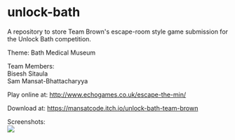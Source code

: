 # unlock-bath
A repository to store Team Brown's escape-room style game submission for the Unlock Bath competition. 

Theme: 
Bath Medical Museum

Team Members:  
Bisesh Sitaula  
Sam Mansat-Bhattacharyya

Play online at:
http://www.echogames.co.uk/escape-the-min/

Download at:
https://mansatcode.itch.io/unlock-bath-team-brown

Screenshots:  
![](https://cdn.discordapp.com/attachments/893457927137026068/941372368494927882/unknown.png)
